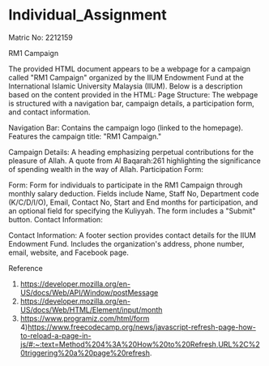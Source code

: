 # Individual_Assignment
Matric No: 2212159

RM1 Campaign


The provided HTML document appears to be a webpage for a campaign called "RM1 Campaign" organized by the IIUM Endowment Fund at the International Islamic University Malaysia (IIUM). Below is a description based on the content provided in the HTML:
Page Structure:
The webpage is structured with a navigation bar, campaign details, a participation form, and contact information.

Navigation Bar:
Contains the campaign logo (linked to the homepage).
Features the campaign title: "RM1 Campaign."

Campaign Details:
A heading emphasizing perpetual contributions for the pleasure of Allah.
A quote from Al Baqarah:261 highlighting the significance of spending wealth in the way of Allah.
Participation Form:

Form: 
Form for individuals to participate in the RM1 Campaign through monthly salary deduction.
Fields include Name, Staff No, Department code (K/C/D/I/O), Email, Contact No, Start and End months for participation, and an optional field for specifying the Kuliyyah.
The form includes a "Submit" button.
Contact Information:

Contact Information:
A footer section provides contact details for the IIUM Endowment Fund.
Includes the organization's address, phone number, email, website, and Facebook page.

Reference 
1) https://developer.mozilla.org/en-US/docs/Web/API/Window/postMessage
2) https://developer.mozilla.org/en-US/docs/Web/HTML/Element/input/month
3) https://www.programiz.com/html/form
4)https://www.freecodecamp.org/news/javascript-refresh-page-how-to-reload-a-page-in-js/#:~:text=Method%204%3A%20How%20to%20Refresh,URL%2C%20triggering%20a%20page%20refresh.

